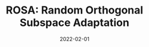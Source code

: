 ---
title: "ROSA: Random Orthogonal Subspace Adaptation"
collection: publications
permalink: /publication/2009-10-01-paper-title-number-2
excerpt: 
date: 2022-02-01
venue: CRV
paperurl: https://arxiv.org/abs/2109.14710
citation: 'Hameed, M. G. A. and Rabusseau, G. Rosa: Random orthogonal subspace adaptation. In Proceedings of the workshop on Efficient Systems for Foundation Models, ICML 2022'
---